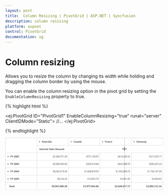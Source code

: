 ```yaml
---
layout: post
title:  Column Resizing | PivotGrid | ASP.NET | Syncfusion
description: column resizing
platform: aspnet
control: PivotGrid
documentation: ug
---
```


# Column resizing

Allows you to resize the column by changing its width while holding and dragging the column border by using the mouse.

You can enable the column resizing option in the pivot grid by setting the `EnableColumnResizing` property to true.

{% highlight html %}

<ej:PivotGrid ID="PivotGrid1" EnableColumnResizing="true" runat="server" ClientIDMode="Static">
    //...
</ej:PivotGrid>

{% endhighlight %} 

![](Column-Resizing_images/columnresizing.png)